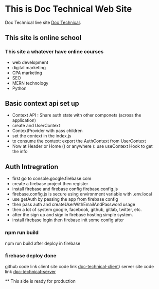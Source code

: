 # This is Doc Technical Web Site

Doc Technical live site [Doc Technical](https://doc-technical-client.web.app/).

## This site is online school
### This site a whatever have online courses
* web development
* digital marketing
* CPA marketing
* SEO
* MERN technology
* Python
## Basic context api set up
* Context API : Share auth state with other componets (across the application)
* create and UserContext 
* ContextProvider with pass children
* set the context in the index.js
* to consume the context: export the AuthContext from UserContext
* Now at Header or Home () or anywhere ): use useContext Hook to get the info

## Auth Intregration
* first go to console.google.firebase.com 
* create a firebase project then register
* install firebase and firebase config firebase.config.js
* firebase.config.js is secure using environment variable with .env.local 
* use getAuth by passing the app from firebase config
* then pass auth and createUserWithEmailAndPassword usage
* then a lot of system google, facebook, github, gitlab, twitter, etc.
* after the sign up and sign in firebase hosting simple system.
* install firebase login then firebase init some config after 
### npm run build
npm run build after deploy in firebase
### firebase deploy done

github code link 
client site code link [doc-technical-client](https://github.com/programming-hero-web-course1/b610-learning-platform-client-side-masudwebdeveloper)/
server site code link [doc-technical-server](https://github.com/programming-hero-web-course1/b610-lerning-platform-server-side-masudwebdeveloper)

** This side is ready for production
